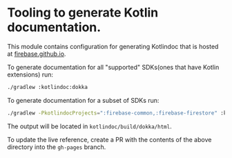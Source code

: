 # Tooling to generate Kotlin documentation.

This module contains configuration for generating Kotlindoc that is hosted at
[firebase.github.io](https://firebase.github.io/firebase-android-sdk/reference/kotlin/firebase-ktx/).

To generate documentation for all "supported" SDKs(ones that have Kotlin extensions) run:

```bash
./gradlew :kotlindoc:dokka
```

To generate documentation for a subset of SDKs run:

```bash
./gradlew -PkotlindocProjects=":firebase-common,:firebase-firestore" :kotlindoc:dokka
```

The output will be located in `kotlindoc/build/dokka/html`.

To update the live reference, create a PR with the contents of the above directory into the `gh-pages` branch.